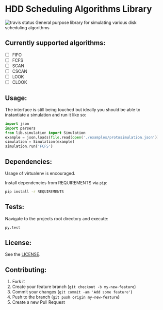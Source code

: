 HDD Scheduling Algorithms Library
=================================
![travis status](https://travis-ci.org/farfanoide/libhdd-sched.svg?branch=master)
General purpose library for simulating various disk scheduling algorithms

Currently supported algorithms:
-------------------------------
- [ ] FIFO
- [ ] FCFS
- [ ] SCAN
- [ ] CSCAN
- [ ] LOOK
- [ ] CLOOK

Usage:
------

The interface is still being touched but ideally you should be able to
instantiate a simulation and run it like so:

```python
import json
import parsers
from lib.simulation import Simulation
example = json.loads(file.read(open('./examples/protosimulation.json')))
simulation = Simulation(example)
simulation.run('FCFS')
```

Dependencies:
-------------

Usage of virtualenv is encouraged.

Install dependencies from REQUIREMENTS via `pip`:

```bash
pip install -r REQUIREMENTS
```

Tests:
------

Navigate to the projects root directory and execute:

```bash
py.test
```

License:
--------

See the [LICENSE](LICENSE).

Contributing:
-------------

1. Fork it
2. Create your feature branch (`git checkout -b my-new-feature`)
3. Commit your changes (`git commit -am 'Add some feature'`)
4. Push to the branch (`git push origin my-new-feature`)
5. Create a new Pull Request


